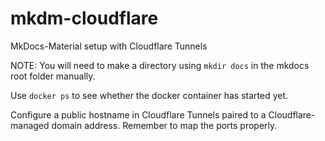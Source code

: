 # mkdm-cloudflare
MkDocs-Material setup with Cloudflare Tunnels

NOTE: You will need to make a directory using `mkdir docs` in the mkdocs root folder manually. 

Use `docker ps` to see whether the docker container has started yet. 

Configure a public hostname in Cloudflare Tunnels paired to a Cloudflare-managed domain address. Remember to map the ports properly. 

